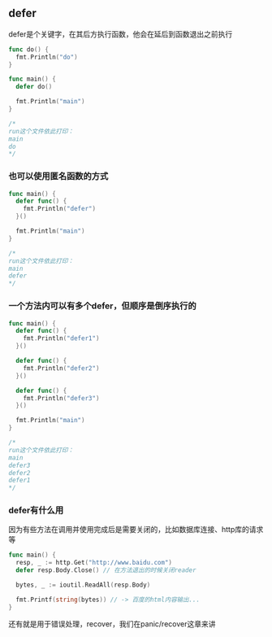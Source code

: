 ## defer

defer是个关键字，在其后方执行函数，他会在延后到函数退出之前执行

```go
func do() {
  fmt.Println("do")
}

func main() {
  defer do()

  fmt.Println("main")
}

/*
run这个文件依此打印：
main
do
*/
```

### 也可以使用匿名函数的方式

```go
func main() {
  defer func() {
	fmt.Println("defer")
  }()

  fmt.Println("main")
}

/*
run这个文件依此打印：
main
defer
*/
```

### 一个方法内可以有多个defer，但顺序是倒序执行的

```go
func main() {
  defer func() {
	fmt.Println("defer1")
  }()

  defer func() {
	fmt.Println("defer2")
  }()

  defer func() {
	fmt.Println("defer3")
  }()

  fmt.Println("main")
}

/*
run这个文件依此打印：
main
defer3
defer2
defer1
*/
```

### defer有什么用

因为有些方法在调用并使用完成后是需要关闭的，比如数据库连接、http库的请求等

```go
func main() {
  resp, _ := http.Get("http://www.baidu.com")
  defer resp.Body.Close() // 在方法退出的时候关闭reader

  bytes, _ := ioutil.ReadAll(resp.Body)

  fmt.Printf(string(bytes)) // -> 百度的html内容输出...
}
```

还有就是用于错误处理，recover，我们在panic/recover这章来讲